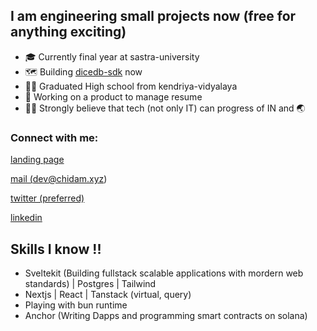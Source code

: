 
## I am engineering small projects now (free for anything exciting)
- 🎓 Currently final year at sastra-university
- 🗺️ Building [dicedb-sdk](https://www.npmjs.com/package/dicedb-sdk) now
- 👨‍🎓 Graduated High school from kendriya-vidyalaya
- 🌱 Working on a product to manage resume 
- 👩‍💻 Strongly believe that tech (not only IT) can progress of IN and 🌏

### Connect with me:

<a href="https://chidam.xyz/handles">landing page</a>

<a href="mailto:dev@chidam.xyz">mail (dev@chidam.xyz)</a>

<a href="https://twitter.com/Chidam333" target="_blank">twitter (preferred)</a>

<a href="https://www.linkedin.com/in/chidam333" target="_blank">linkedin</a>

## Skills I know !!

- Sveltekit (Building fullstack scalable applications with mordern web standards) | Postgres | Tailwind
- Nextjs | React | Tanstack (virtual, query)
- Playing with bun runtime
- Anchor (Writing Dapps and programming smart contracts on solana)




